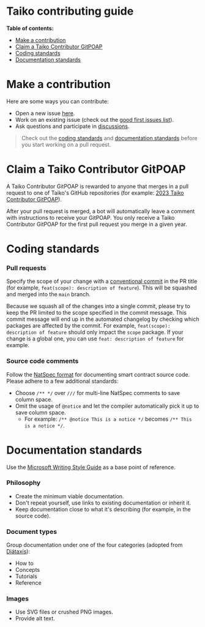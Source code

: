 # Taiko contributing guide

**Table of contents:**

- [Make a contribution](#make-a-contribution)
- [Claim a Taiko Contributor GitPOAP](#claim-a-taiko-contributor-gitpoap)
- [Coding standards](#coding-standards)
- [Documentation standards](#documentation-standards)

# Make a contribution

Here are some ways you can contribute:

- Open a new issue [here](https://github.com/taikoxyz/taiko-mono/issues).
- Work on an existing issue (check out the [good first issues list](https://github.com/taikoxyz/taiko-mono/labels/good%20first%20issue)).
- Ask questions and participate in [discussions](https://github.com/taikoxyz/taiko-mono/discussions).

> Check out the [coding standards](#coding-standards) and [documentation standards](#documentation-standards) before you start working on a pull request.

# Claim a Taiko Contributor GitPOAP

A Taiko Contributor GitPOAP is rewarded to anyone that merges in a pull request to one of Taiko's GitHub repositories (for example: [2023 Taiko Contributor GitPOAP](https://www.gitpoap.io/gp/893)).

After your pull request is merged, a bot will automatically leave a comment with instructions to receive your GitPOAP. You only receive a Taiko Contributor GitPOAP for the first pull request you merge in a given year.

# Coding standards

### Pull requests

Specify the scope of your change with a [conventional commit](https://www.conventionalcommits.org/en/v1.0.0/) in the PR title (for example, `feat(scope): description of feature`). This will be squashed and merged into the `main` branch.

Because we squash all of the changes into a single commit, please try to keep the PR limited to the scope specified in the commit message. This commit message will end up in the automated changelog by checking which packages are affected by the commit. For example, `feat(scope): description of feature` should only impact the `scope` package. If your change is a global one, you can use `feat: description of feature` for example.

### Source code comments

Follow the [NatSpec format](https://docs.soliditylang.org/en/latest/natspec-format.html) for documenting smart contract source code. Please adhere to a few additional standards:

- Choose `/** */` over `///` for multi-line NatSpec comments to save column space.
- Omit the usage of `@notice` and let the compiler automatically pick it up to save column space.
  - For example: `/** @notice This is a notice */` becomes `/** This is a notice */`.

# Documentation standards

Use the [Microsoft Writing Style Guide](https://learn.microsoft.com/en-us/style-guide/welcome/) as a base point of reference.

### Philosophy

- Create the minimum viable documentation.
- Don't repeat yourself, use links to existing documentation or inherit it.
- Keep documentation close to what it's describing (for example, in the source code).

### Document types

Group documentation under one of the four categories (adopted from [Diátaxis](https://diataxis.fr/)):

- How to
- Concepts
- Tutorials
- Reference

### Images

- Use SVG files or crushed PNG images.
- Provide alt text.
